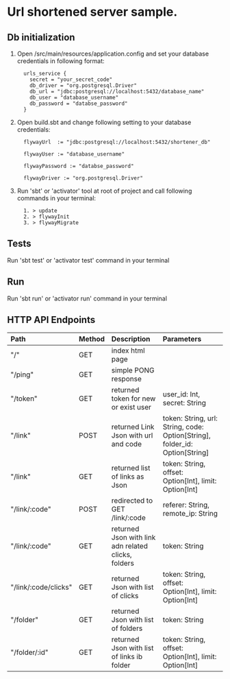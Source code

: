 Url shortened server sample.
====================

## Db initialization

1. Open /src/main/resources/application.config and set your database credentials
   in following format:

         urls_service {
           secret = "your_secret_code"
           db_driver = "org.postgresql.Driver"
           db_url = "jdbc:postgresql://localhost:5432/database_name"
           db_user = "database_username"
           db_password = "databse_password"
         }

2. Open build.sbt and change following setting to your database credentials:

         flywayUrl  := "jdbc:postgresql://localhost:5432/shortener_db"

         flywayUser := "database_username"

         flywayPassword := "databse_password"

         flywayDriver := "org.postgresql.Driver"

3. Run 'sbt' or 'activator' tool at root of project and call following commands
   in your terminal:

         1. > update
         2. > flywayInit
         3. > flywayMigrate


## Tests

Run 'sbt test' or 'activator test' command in your terminal

## Run

Run 'sbt run' or 'activator run' command in your terminal

## HTTP API Endpoints

|Path                  | Method | Description                                         | Parameters
|:---------------------|:-------| :---------------------------------------------------|:-----------
| "/"                  | GET    | index html page                                     |
| "/ping"              | GET    | simple PONG response                                |
| "/token"             | GET    | returned token for new or exist user                | user_id: Int, secret: String
| "/link"              | POST   | returned Link Json with url and code                | token: String, url: String, code: Option[String], folder_id: Option[String]
| "/link"              | GET    | returned list of links as Json                      | token: String,  offset: Option[Int], limit: Option[Int]
| "/link/:code"        | POST   | redirected to GET /link/:code                       | referer: String, remote_ip: String
| "/link/:code"        | GET    | returned Json with link adn related clicks, folders | token: String
| "/link/:code/clicks" | GET    | returned Json with list of clicks                   | token: String,  offset: Option[Int], limit: Option[Int]
| "/folder"            | GET    | returned Json with list of folders                  | token: String
| "/folder/:id"        | GET    | returned Json with list of links ib folder          | token: String,  offset: Option[Int], limit: Option[Int]

